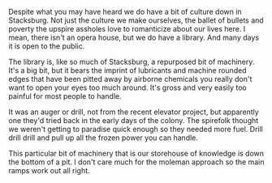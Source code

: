 Despite what you may have heard we do have a bit of culture down in Stacksburg. Not just the culture we make ourselves, the ballet of bullets and poverty the upspire assholes love to romanticize about our lives here. I mean, there isn't an opera house, but we do have a library. And many days it is open to the public.

The library is, like so much of Stacksburg, a repurposed bit of machinery. It's a big bit, but it bears the imprint of lubricants and machine rounded edges that have been pitted away by airborne chemicals you really don't want to open your eyes too much around. It's gross and very easily too painful for most people to handle.

It was an auger or drill, not from the recent elevator project, but apparently one they'd tried back in the early days of the colony. The spirefolk thought we weren't getting to paradise quick enough so they needed more fuel. Drill drill drill and pull up all the frozen power you can handle.

This particular bit of machinery that is our storehouse of knowledge is down the bottom of a pit. I don't care much for the moleman approach so the main ramps work out all right.